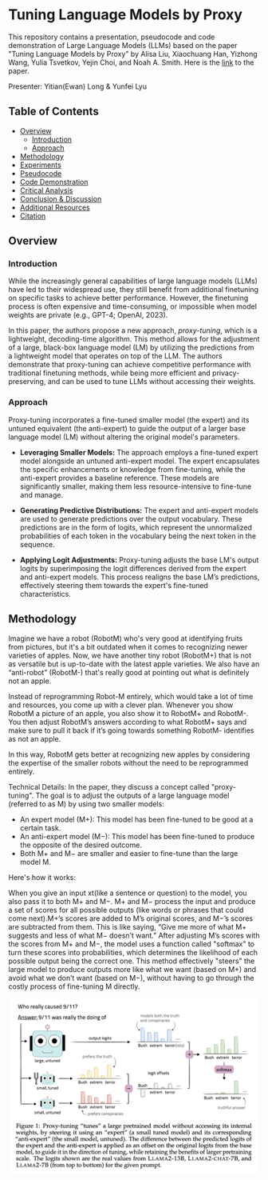 # Tuning Language Models by Proxy
This repository contains a presentation, pseudocode and code demonstration of Large Language Models (LLMs) based on the paper "Tuning Language Models by Proxy" by Alisa Liu, Xiaochuang Han, Yizhong Wang, Yulia Tsvetkov, Yejin Choi, and Noah A. Smith. Here is the [link](https://arxiv.org/abs/2401.08565) to the paper.
  
Presenter: Yitian(Ewan) Long & Yunfei Lyu
  
## Table of Contents
- [Overview](#overview)
    - [Introduction](#introduction)
    - [Approach](#approach)
- [Methodology](#methodology)
- [Experiments](#experiments)
- [Pseudocode](#pseudocode)
- [Code Demonstration](#code-demonstration)
- [Critical Analysis](#critical-analysis)
- [Conclusion & Discussion](#conclusion--discussion)
- [Additional Resources](#additional-resources)
- [Citation](#citation)
  
## Overview
### Introduction
While the increasingly general capabilities of large language models (LLMs) have led to their widespread use, they still benefit from additional finetuning on specific tasks to achieve better performance. However, the finetuning process is often expensive and time-consuming, or impossible when model weights are private (e.g., GPT-4; OpenAI, 2023).
  
In this paper, the authors propose a new approach, *proxy-tuning*, which is a lightweight, decoding-time algorithm. This method allows for the adjustment of a large, black-box language model (LM) by utilizing the predictions from a lightweight model that operates on top of the LLM. The authors demonstrate that proxy-tuning can achieve competitive performance with traditional finetuning methods, while being more efficient and privacy-preserving, and can be used to tune LLMs without accessing their weights.
  
### Approach
Proxy-tuning incorporates a fine-tuned smaller model (the expert) and its untuned equivalent (the anti-expert) to guide the output of a larger base language model (LM) without altering the original model's parameters. 
  
- **Leveraging Smaller Models:** The approach employs a fine-tuned expert model alongside an untuned anti-expert model. The expert encapsulates the specific enhancements or knowledge from fine-tuning, while the anti-expert provides a baseline reference. These models are significantly smaller, making them less resource-intensive to fine-tune and manage.

- **Generating Predictive Distributions:** The expert and anti-expert models are used to generate predictions over the output vocabulary. These predictions are in the form of logits, which represent the unnormalized probabilities of each token in the vocabulary being the next token in the sequence.

- **Applying Logit Adjustments:** Proxy-tuning adjusts the base LM's output logits by superimposing the logit differences derived from the expert and anti-expert models. This process realigns the base LM’s predictions, effectively steering them towards the expert's fine-tuned characteristics.

## Methodology

Imagine we have a robot (RobotM) who's very good at identifying fruits from pictures, but it's a bit outdated when it comes to recognizing newer varieties of apples. Now, we have another tiny robot (RobotM+) that is not as versatile but is up-to-date with the latest apple varieties. We also have an “anti-robot” (RobotM-) that's really good at pointing out what is definitely not an apple.

Instead of reprogramming Robot-M entirely, which would take a lot of time and resources, you come up with a clever plan. Whenever you show RobotM a picture of an apple, you also show it to RobotM+ and RobotM-. You then adjust RobotM’s answers according to what RobotM+ says and make sure to pull it back if it’s going towards something RobotM- identifies as not an apple.

In this way, RobotM gets better at recognizing new apples by considering the expertise of the smaller robots without the need to be reprogrammed entirely.

Technical Details:
In the paper, they discuss a concept called "proxy-tuning". The goal is to adjust the outputs of a large language model (referred to as M) by using two smaller models:

- An expert model (M+): This model has been fine-tuned to be good at a certain task.
- An anti-expert model (M−): This model has been fine-tuned to produce the opposite of the desired outcome.
- Both M+ and M− are smaller and easier to fine-tune than the large model M.

Here's how it works:

When you give an input xt(like a sentence or question) to the model, you also pass it to both M+ and M−. M+ and M− process the input and produce a set of scores for all possible outputs (like words or phrases that could come next).M+’s scores are added to M’s original scores, and M−’s scores are subtracted from them. This is like saying, “Give me more of what M+ suggests and less of what M− doesn’t want.”
After adjusting M’s scores with the scores from M+ and M−, the model uses a function called "softmax" to turn these scores into probabilities, which determines the likelihood of each possible output being the correct one.
This method effectively "steers" the large model to produce outputs more like what we want (based on M+) and avoid what we don’t want (based on M−), without having to go through the costly process of fine-tuning M directly.

![Proxy-tuning adjusts a large pretrained model's predictions using the logit differences from a fine-tuned "expert" and an untuned "anti-expert," without changing the model's internal weights.](figures/figure_1.png "Proxy-Tuning: Steering Pretrained Models with Expert Logit Differences")


